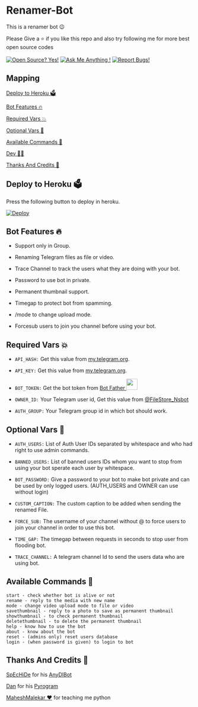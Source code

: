 # Renamer-Bot
This is a renamer bot 😉

Please Give a ⭐ if you like this repo and also try following me for more best open source codes<br><br>
[![Open Source? Yes!](https://badgen.net/badge/Open%20Source%20%3F/Yes/blue?icon=github)](https://github.com/selfie-bd/RENAMeTGBOT/tree/For-Group)
[![Ask Me Anything !](https://img.shields.io/badge/🤔%20Ask%20me-anything-1abc9c.svg)](https://telegram.dog/Groupdc)
[![Report Bugs!](https://badgen.net/badge/🐞%20Report%20/Bugs/red)](https://telegram.dog/selfiebd)

## Mapping
[Deploy to Heroku 🗳](https://github.com/selfie-bd/RENAMETGB0t/tree/For-Group#deploy-to-heroku-)

[Bot Features 🔥](https://github.com/selfie-bd/RENAMETGB0t/tree/For-Group#bot-features-)

[Required Vars 💥](https://github.com/selfie-bd/RENAMETGB0t/tree/For-Group#required-vars-)

[Optional Vars 💬](https://github.com/selfie-bd/RENAMETGB0t/tree/For-Group#optional-vars-)

[Available Commands 🤖](https://github.com/selfie-bd/RENAMETGB0t/tree/For-Group#available-commands-)

[Dev 🧑‍💻](https://github.com/selfie-bd/RENAMETGB0t/tree/For-Group#dev-)

[Thanks And Credits 🎉](https://github.com/selfie-bd/RENAMETGB0t/tree/For-Group#thanks-and-credits-)

## Deploy to Heroku 🗳
Press the following button to deploy in heroku.

[![Deploy](https://www.herokucdn.com/deploy/button.svg)](https://heroku.com/deploy?template=https://github.com/selfie-bd/RENAMETGB0t/tree/For-Group)

## Bot Features 🔥
- Support only in Group.

- Renaming Telegram files as file or video.

- Trace Channel to track the users what they are doing with your bot.

- Password to use bot in private.

- Permanent thumbnail support.

- Timegap to protect bot from spamming.

- /mode to change upload mode.

- Forcesub users to join you channel before using your bot.


## Required Vars 💥
- `API_HASH:` Get this value from [my.telegram.org](https://my.telegram.org).

- `API_KEY:` Get this value from [my.telegram.org](https://my.telegram.org).

- `BOT_TOKEN:` Get the bot token from [Bot Father <img src="https://telegra.ph/file/8d80c13110506bf1cb58e.jpg" width="30" height="30">](https://telegram.dog/BotFather)

- `OWNER_ID:` Your Telegram user id, Get this value from [@FileStore_Nsbot](https://telegram.dog/groupdc)

- `AUTH_GROUP:` Your Telegram group id in which bot should work.

## Optional Vars 💬
- `AUTH_USERS:` List of Auth User IDs separated by whitespace and who had right to use admin commands.

- `BANNED_USERS:` List of banned users IDs whom you want to stop from using your bot sperate each user by whitespace.

- `BOT_PASSWORD:` Give a password to your bot to make bot private and can be used by only logged users. (AUTH_USERS and OWNER can use without login)

- `CUSTOM_CAPTION:` The custom caption to be added when sending the renamed File.

- `FORCE_SUB:` The username of your channel without @ to force users to join your channel in order to use this bot.

- `TIME_GAP:` The timegap between requests in seconds to stop user from flooding bot.

- `TRACE_CHANNEL:` A telegram channel Id to send the users data who are using bot.

## Available Commands 🤖
```
start - check whether bot is alive or not
rename - reply to the media with new name
mode - change video upload mode to file or video
savethumbnail - reply to a photo to save as permanent thumbnail 
showthumbnail - to check permanent thumbnail
deletethumbnail - to delete the permanent thumbnail
help - know how to use the bot
about - know about the bot
reset - (admins only) reset users database
login - (when password is given) to login to bot
```

## Thanks And Credits 🎉
[SpEcHiDe](https://github.com/SpEcHiDe) for his [AnyDlBot](https://github.com/SpEcHiDe/AnyDLBot)

[Dan](https://telegram.dog/haskell) for his [Pyrogram](https://github.com/pyrogram/pyrogram)

[MaheshMalekar ❤](https://telegram.dog/MaheshMalekar) for teaching me python
